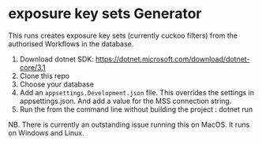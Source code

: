 # exposure key sets Generator

This runs creates exposure key sets (currently cuckoo filters) from the authorised Workflows in the database.

1. Download dotnet SDK: https://dotnet.microsoft.com/download/dotnet-core/3.1
1. Clone this repo
1. Choose your database
1. Add an `appsettings.Development.json` file. This overrides the settings in appsettings.json. And add a value for the MSS connection string.
1. Run the from the command line without building the project : dotnet run

NB. There is currently an outstanding issue running this on MacOS. It runs on Windows and Linux.